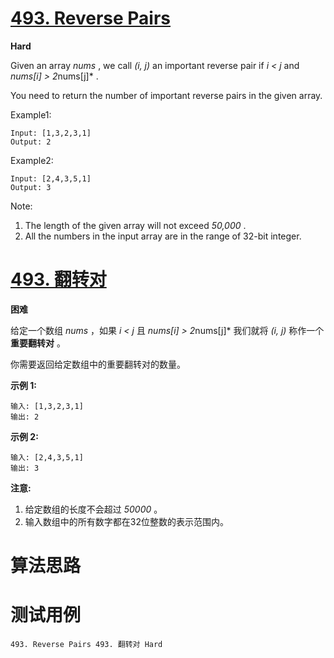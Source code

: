 # [493. Reverse Pairs][enTitle]

**Hard**

Given an array  *nums* , we call  *(i, j)*  an important reverse pair if  *i < j*  and  *nums[i] > 2*nums[j]* .

You need to return the number of important reverse pairs in the given array.

Example1:

```
Input: [1,3,2,3,1]
Output: 2

```



Example2:

```
Input: [2,4,3,5,1]
Output: 3

```



Note:

1. The length of the given array will not exceed  *50,000* . 
2. All the numbers in the input array are in the range of 32-bit integer.




# [493. 翻转对][cnTitle]

**困难**

给定一个数组  *nums*  ，如果  *i < j*  且  *nums[i] > 2*nums[j]*  我们就将  *(i, j)*  称作一个**重要翻转对** 。

你需要返回给定数组中的重要翻转对的数量。

**示例 1:** 

```
输入: [1,3,2,3,1]
输出: 2

```

**示例 2:** 

```
输入: [2,4,3,5,1]
输出: 3

```

**注意:** 

1. 给定数组的长度不会超过 *50000* 。 
2. 输入数组中的所有数字都在32位整数的表示范围内。




# 算法思路

# 测试用例
```
493. Reverse Pairs 493. 翻转对 Hard
```

[enTitle]: https://leetcode.com/problems/reverse-pairs/
[cnTitle]: https://leetcode-cn.com/problems/reverse-pairs/
